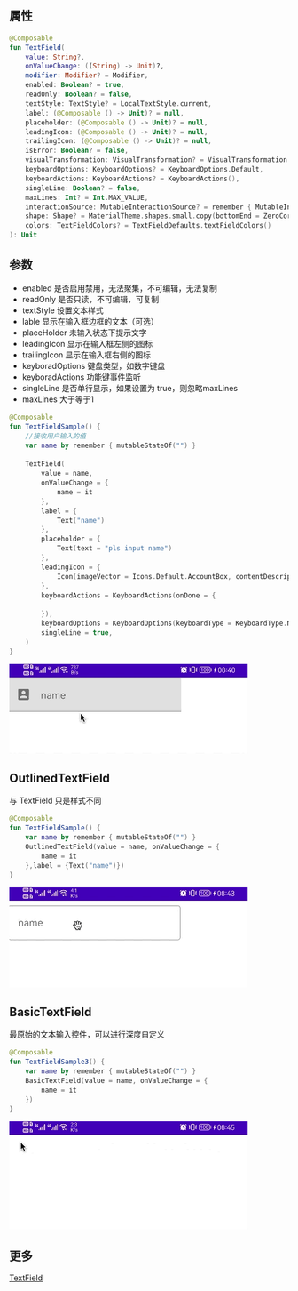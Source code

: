## 属性

```kotlin
@Composable
fun TextField(
    value: String?,
    onValueChange: ((String) -> Unit)?,
    modifier: Modifier? = Modifier,
    enabled: Boolean? = true,
    readOnly: Boolean? = false,
    textStyle: TextStyle? = LocalTextStyle.current,
    label: (@Composable () -> Unit)? = null,
    placeholder: (@Composable () -> Unit)? = null,
    leadingIcon: (@Composable () -> Unit)? = null,
    trailingIcon: (@Composable () -> Unit)? = null,
    isError: Boolean? = false,
    visualTransformation: VisualTransformation? = VisualTransformation.None,
    keyboardOptions: KeyboardOptions? = KeyboardOptions.Default,
    keyboardActions: KeyboardActions? = KeyboardActions(),
    singleLine: Boolean? = false,
    maxLines: Int? = Int.MAX_VALUE,
    interactionSource: MutableInteractionSource? = remember { MutableInteractionSource() },
    shape: Shape? = MaterialTheme.shapes.small.copy(bottomEnd = ZeroCornerSize, bottomStart = ZeroCornerSize),
    colors: TextFieldColors? = TextFieldDefaults.textFieldColors()
): Unit
```

## 参数

- enabled 是否启用禁用，无法聚集，不可编辑，无法复制
- readOnly 是否只读，不可编辑，可复制 
- textStyle 设置文本样式
- lable 显示在输入框边框的文本（可选）
- placeHolder 未输入状态下提示文字
- leadingIcon 显示在输入框左侧的图标
- trailingIcon 显示在输入框右侧的图标
- keyboradOptions 键盘类型，如数字键盘
- keyboradActions 功能键事件监听
- singleLine 是否单行显示，如果设置为 true，则忽略maxLines
- maxLines 大于等于1

```kotlin
@Composable
fun TextFieldSample() {
    //接收用户输入的值
    var name by remember { mutableStateOf("") }

    TextField(
        value = name,
        onValueChange = {
            name = it
        },
        label = {
            Text("name")
        },
        placeholder = {
            Text(text = "pls input name")
        },
        leadingIcon = {
            Icon(imageVector = Icons.Default.AccountBox, contentDescription = null)
        },
        keyboardActions = KeyboardActions(onDone = {

        }),
        keyboardOptions = KeyboardOptions(keyboardType = KeyboardType.Number),
        singleLine = true,
    )
}
```

![textfield](../assets/textfield.gif)

## OutlinedTextField

与 TextField 只是样式不同

```kotlin
@Composable
fun TextFieldSample() {
    var name by remember { mutableStateOf("") }
    OutlinedTextField(value = name, onValueChange = {
        name = it
    },label = {Text("name")})
}
```

![textfield1](../assets/textfield1.gif)

## BasicTextField

最原始的文本输入控件，可以进行深度自定义

```kotlin
@Composable
fun TextFieldSample3() {
    var name by remember { mutableStateOf("") }
    BasicTextField(value = name, onValueChange = {
        name = it
    })
}
```

![textfiled2](../assets/textfiled2.gif)

## 更多

[TextField](https://developer.android.com/reference/kotlin/androidx/compose/material/package-summary#TextField(kotlin.String,kotlin.Function1,androidx.compose.ui.Modifier,kotlin.Boolean,kotlin.Boolean,androidx.compose.ui.text.TextStyle,kotlin.Function0,kotlin.Function0,kotlin.Function0,kotlin.Function0,kotlin.Boolean,androidx.compose.ui.text.input.VisualTransformation,androidx.compose.foundation.text.KeyboardOptions,androidx.compose.foundation.text.KeyboardActions,kotlin.Boolean,kotlin.Int,androidx.compose.foundation.interaction.MutableInteractionSource,androidx.compose.ui.graphics.Shape,androidx.compose.material.TextFieldColors))